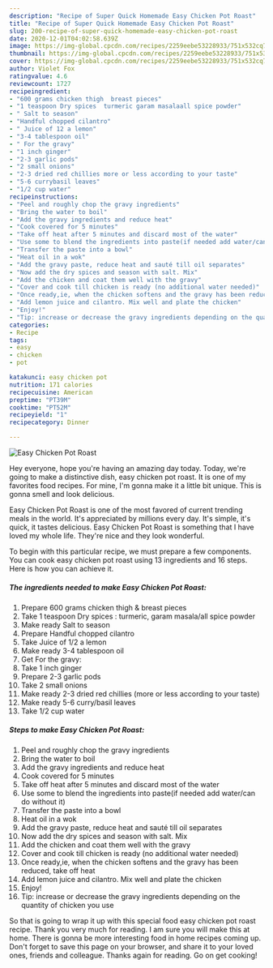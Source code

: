 ```yaml
---
description: "Recipe of Super Quick Homemade Easy Chicken Pot Roast"
title: "Recipe of Super Quick Homemade Easy Chicken Pot Roast"
slug: 200-recipe-of-super-quick-homemade-easy-chicken-pot-roast
date: 2020-12-01T04:02:58.639Z
image: https://img-global.cpcdn.com/recipes/2259eebe53228933/751x532cq70/easy-chicken-pot-roast-recipe-main-photo.jpg
thumbnail: https://img-global.cpcdn.com/recipes/2259eebe53228933/751x532cq70/easy-chicken-pot-roast-recipe-main-photo.jpg
cover: https://img-global.cpcdn.com/recipes/2259eebe53228933/751x532cq70/easy-chicken-pot-roast-recipe-main-photo.jpg
author: Violet Fox
ratingvalue: 4.6
reviewcount: 1727
recipeingredient:
- "600 grams chicken thigh  breast pieces"
- "1 teaspoon Dry spices  turmeric garam masalaall spice powder"
- " Salt to season"
- "Handful chopped cilantro"
- " Juice of 12 a lemon"
- "3-4 tablespoon oil"
- " For the gravy"
- "1 inch ginger"
- "2-3 garlic pods"
- "2 small onions"
- "2-3 dried red chillies more or less according to your taste"
- "5-6 currybasil leaves"
- "1/2 cup water"
recipeinstructions:
- "Peel and roughly chop the gravy ingredients"
- "Bring the water to boil"
- "Add the gravy ingredients and reduce heat"
- "Cook covered for 5 minutes"
- "Take off heat after 5 minutes and discard most of the water"
- "Use some to blend the ingredients into paste(if needed add water/can do without it)"
- "Transfer the paste into a bowl"
- "Heat oil in a wok"
- "Add the gravy paste, reduce heat and sauté till oil separates"
- "Now add the dry spices and season with salt. Mix"
- "Add the chicken and coat them well with the gravy"
- "Cover and cook till chicken is ready (no additional water needed)"
- "Once ready,ie, when the chicken softens and the gravy has been reduced, take off heat"
- "Add lemon juice and cilantro. Mix well and plate the chicken"
- "Enjoy!"
- "Tip: increase or decrease the gravy ingredients depending on the quantity of chicken you use"
categories:
- Recipe
tags:
- easy
- chicken
- pot

katakunci: easy chicken pot 
nutrition: 171 calories
recipecuisine: American
preptime: "PT39M"
cooktime: "PT52M"
recipeyield: "1"
recipecategory: Dinner

---
```



![Easy Chicken Pot Roast](https://img-global.cpcdn.com/recipes/2259eebe53228933/751x532cq70/easy-chicken-pot-roast-recipe-main-photo.jpg)

Hey everyone, hope you're having an amazing day today. Today, we're going to make a distinctive dish, easy chicken pot roast. It is one of my favorites food recipes. For mine, I'm gonna make it a little bit unique. This is gonna smell and look delicious.

Easy Chicken Pot Roast is one of the most favored of current trending meals in the world. It's appreciated by millions every day. It's simple, it's quick, it tastes delicious. Easy Chicken Pot Roast is something that I have loved my whole life. They're nice and they look wonderful.




To begin with this particular recipe, we must prepare a few components. You can cook easy chicken pot roast using 13 ingredients and 16 steps. Here is how you can achieve it.

<!--inarticleads1-->

##### The ingredients needed to make Easy Chicken Pot Roast:

1. Prepare 600 grams chicken thigh &amp; breast pieces
1. Take 1 teaspoon Dry spices : turmeric, garam masala/all spice powder
1. Make ready  Salt to season
1. Prepare Handful chopped cilantro
1. Take  Juice of 1/2 a lemon
1. Make ready 3-4 tablespoon oil
1. Get  For the gravy:
1. Take 1 inch ginger
1. Prepare 2-3 garlic pods
1. Take 2 small onions
1. Make ready 2-3 dried red chillies (more or less according to your taste)
1. Make ready 5-6 curry/basil leaves
1. Take 1/2 cup water




<!--inarticleads2-->

##### Steps to make Easy Chicken Pot Roast:

1. Peel and roughly chop the gravy ingredients
1. Bring the water to boil
1. Add the gravy ingredients and reduce heat
1. Cook covered for 5 minutes
1. Take off heat after 5 minutes and discard most of the water
1. Use some to blend the ingredients into paste(if needed add water/can do without it)
1. Transfer the paste into a bowl
1. Heat oil in a wok
1. Add the gravy paste, reduce heat and sauté till oil separates
1. Now add the dry spices and season with salt. Mix
1. Add the chicken and coat them well with the gravy
1. Cover and cook till chicken is ready (no additional water needed)
1. Once ready,ie, when the chicken softens and the gravy has been reduced, take off heat
1. Add lemon juice and cilantro. Mix well and plate the chicken
1. Enjoy!
1. Tip: increase or decrease the gravy ingredients depending on the quantity of chicken you use




So that is going to wrap it up with this special food easy chicken pot roast recipe. Thank you very much for reading. I am sure you will make this at home. There is gonna be more interesting food in home recipes coming up. Don't forget to save this page on your browser, and share it to your loved ones, friends and colleague. Thanks again for reading. Go on get cooking!

